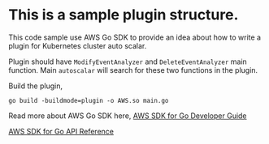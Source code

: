 # This is a sample plugin structure.

This code sample use AWS Go SDK to provide an idea about how to write a plugin for Kubernetes cluster auto scalar.

Plugin should have `ModifyEventAnalyzer` and `DeleteEventAnalyzer` main function. Main `autoscalar` will search for these two functions in the plugin.

Build the plugin,
```
go build -buildmode=plugin -o AWS.so main.go
```

Read more about AWS Go SDK here,
[AWS SDK for Go Developer Guide](https://docs.aws.amazon.com/sdk-for-go/v1/developer-guide/welcome.html)

[AWS SDK for Go API Reference](https://docs.aws.amazon.com/sdk-for-go/api/)

